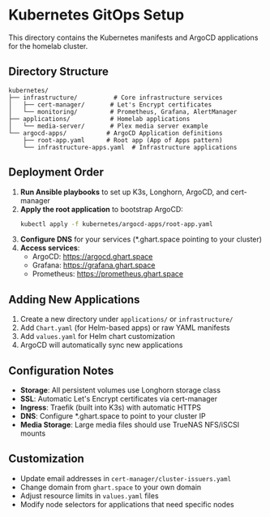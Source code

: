 # Kubernetes GitOps Setup

This directory contains the Kubernetes manifests and ArgoCD applications for the homelab cluster.

## Directory Structure

```
kubernetes/
├── infrastructure/          # Core infrastructure services
│   ├── cert-manager/       # Let's Encrypt certificates
│   └── monitoring/         # Prometheus, Grafana, AlertManager
├── applications/           # Homelab applications
│   └── media-server/       # Plex media server example
└── argocd-apps/           # ArgoCD Application definitions
    ├── root-app.yaml      # Root app (App of Apps pattern)
    └── infrastructure-apps.yaml  # Infrastructure applications
```

## Deployment Order

1. **Run Ansible playbooks** to set up K3s, Longhorn, ArgoCD, and cert-manager
2. **Apply the root application** to bootstrap ArgoCD:
   ```bash
   kubectl apply -f kubernetes/argocd-apps/root-app.yaml
   ```
3. **Configure DNS** for your services (*.ghart.space pointing to your cluster)
4. **Access services**:
   - ArgoCD: https://argocd.ghart.space
   - Grafana: https://grafana.ghart.space
   - Prometheus: https://prometheus.ghart.space

## Adding New Applications

1. Create a new directory under `applications/` or `infrastructure/`
2. Add `Chart.yaml` (for Helm-based apps) or raw YAML manifests
3. Add `values.yaml` for Helm chart customization
4. ArgoCD will automatically sync new applications

## Configuration Notes

- **Storage**: All persistent volumes use Longhorn storage class
- **SSL**: Automatic Let's Encrypt certificates via cert-manager
- **Ingress**: Traefik (built into K3s) with automatic HTTPS
- **DNS**: Configure *.ghart.space to point to your cluster IP
- **Media Storage**: Large media files should use TrueNAS NFS/iSCSI mounts

## Customization

- Update email addresses in `cert-manager/cluster-issuers.yaml`
- Change domain from `ghart.space` to your own domain
- Adjust resource limits in `values.yaml` files
- Modify node selectors for applications that need specific nodes

